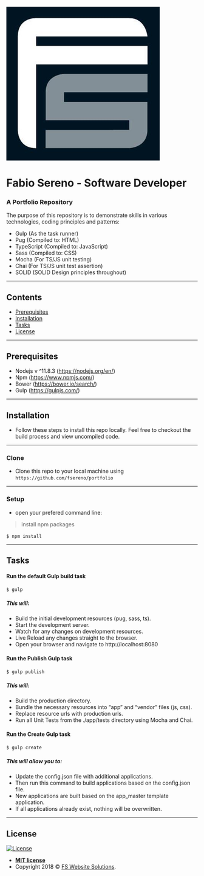 <a href="http://fswebsitesolutions.com/"><img src="https://raw.githubusercontent.com/fsereno/portfolio/master/dist/images/FSLogo.jpeg" title="FS Website Solutions" alt="FS Website Solutions" target="_blank"></a>

# **Fabio Sereno** - Software Developer
### A Portfolio Repository
The purpose of this repository is to demonstrate skills in various technologies, coding principles and patterns:

- Gulp (As the task runner)
- Pug (Compiled to: HTML)
- TypeScript (Compiled to: JavaScript)
- Sass (Compiled to: CSS)
- Mocha (For TS/JS unit testing)
- Chai (For TS/JS unit test assertion)
- SOLID (SOLID Design principles throughout)
---

## Contents

- [Prerequisites](#prerequisites)
- [Installation](#installation)
- [Tasks](#tasks)
- [License](#license)
---

## Prerequisites

- Nodejs v ^11.8.3 (https://nodejs.org/en/)
- Npm (https://www.npmjs.com/)
- Bower (https://bower.io/search/)
- Gulp (https://gulpjs.com/)
---

## Installation

- Follow these steps to install this repo locally. Feel free to checkout the build process and view uncompiled code.
---

### Clone

- Clone this repo to your local machine using `https://github.com/fsereno/portfolio`
---

### Setup

- open your prefered command line:

> install npm packages

```shell
$ npm install
```
---

## Tasks

#### Run the default Gulp build task

```shell
$ gulp
```
##### This will:
- Build the initial development resources (pug, sass, ts).
- Start the development server.
- Watch for any changes on development resources.
- Live Reload any changes straight to the browser.
- Open your browser and navigate to http://localhost:8080

#### Run the Publish Gulp task

```shell
$ gulp publish
```
##### This will:
- Build the production directory.
- Bundle the necessary resources into “app” and “vendor” files (js, css).
- Replace resource urls with production urls.
- Run all Unit Tests from the ./app/tests directory using Mocha and Chai.

#### Run the Create Gulp task

```shell
$ gulp create
```
##### This will allow you to:
- Update the config.json file with additional applications.
- Then run this command to build applications based on the config.json file.
- New applications are built based on the app_master template application.
- If all applications already exist, nothing will be overwritten.
---

## License

[![License](http://img.shields.io/:license-mit-blue.svg?style=flat-square)](http://badges.mit-license.org)

- **[MIT license](http://fswebsitesolutions.com/porfolio/app_licence/index.html)**
- Copyright 2018 © <a href="http://fswebsitesolutions.com/" target="_blank">FS Website Solutions</a>.